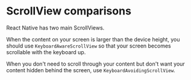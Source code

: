 # ScrollView comparisons

React Native has two main ScrollViews. 

When the content on your screen is larger than the device height, you should use `KeyboardAwareScrollView` so that your screen becomes scrollable with the keyboard up.

When you don't need to scroll through your content but don't want your content hidden behind the screen, use `KeyboardAvoidingScrollView`.